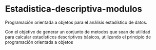 # Estadistica-descriptiva-modulos
Programación orientada a objetos para el análisis estadístico de datos.

Con el objetivo de generar un conjunto de metodos que sean de utilidad para calcular estadisticos descriptivos básicos, utilizando el principio de programación orientada a objetos

